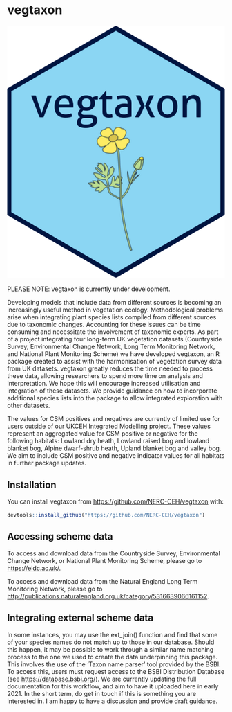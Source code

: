 
<!-- README.md is generated from README.Rmd. Please edit that file -->

# vegtaxon

<!-- badges: start -->
<!-- badges: end -->

![Image](vegtaxon_hex_sticker.png?raw=true "Optional Title")

PLEASE NOTE: vegtaxon is currently under development.

Developing models that include data from different sources is becoming
an increasingly useful method in vegetation ecology. Methodological
problems arise when integrating plant species lists compiled from
different sources due to taxonomic changes. Accounting for these issues
can be time consuming and necessitate the involvement of taxonomic
experts. As part of a project integrating four long-term UK vegetation
datasets (Countryside Survey, Environmental Change Network, Long Term
Monitoring Network, and National Plant Monitoring Scheme) we have
developed vegtaxon, an R package created to assist with the
harmonisation of vegetation survey data from UK datasets. vegtaxon
greatly reduces the time needed to process these data, allowing
researchers to spend more time on analysis and interpretation. We hope
this will encourage increased utilisation and integration of these
datasets. We provide guidance on how to incorporate additional species
lists into the package to allow integrated exploration with other
datasets.

The values for CSM positives and negatives are currently of limited use
for users outside of our UKCEH Integrated Modelling project. These
values represent an aggregated value for CSM positive or negative for
the following habitats: Lowland dry heath, Lowland raised bog and
lowland blanket bog, Alpine dwarf-shrub heath, Upland blanket bog and
valley bog. We aim to include CSM positive and negative indicator values
for all habitats in further package updates.

## Installation

You can install vegtaxon from <https://github.com/NERC-CEH/vegtaxon>
with:

``` r
devtools::install_github("https://github.com/NERC-CEH/vegtaxon")
```

## Accessing scheme data

To access and download data from the Countryside Survey, Environmental
Change Network, or National Plant Monitoring Scheme, please go to
<https://eidc.ac.uk/>.

To access and download data from the Natural England Long Term
Monitoring Network, please go to
<http://publications.naturalengland.org.uk/category/5316639066161152>.

## Integrating external scheme data

In some instances, you may use the ext\_join() function and find that
some of your species names do not match up to those in our database.
Should this happen, it may be possible to work through a similar name
matching process to the one we used to create the data underpinning this
package. This involves the use of the ‘Taxon name parser’ tool provided
by the BSBI. To access this, users must request access to the BSBI
Distribution Database (see <https://database.bsbi.org/>). We are
currently updating the full documentation for this workflow, and aim to
have it uploaded here in early 2021. In the short term, do get in touch
if this is something you are interested in. I am happy to have a
discussion and provide draft guidance.
